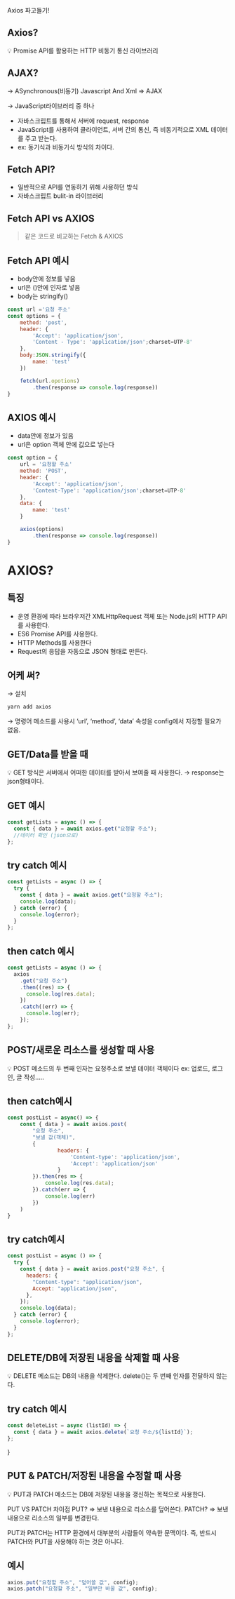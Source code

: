 Axios 파고들기!

## Axios?

<aside>
💡 Promise API를 활용하는 HTTP 비동기 통신 라이브러리

</aside>

## AJAX?

→ ASynchronous(비동기) Javascript And Xml ⇒ AJAX

→ JavaScript라이브러리 중 하나

- 자바스크립트를 통해서 서버에 request, response
- JavaScript를 사용하여 클라이언트, 서버 간의 통신, 즉 비동기적으로 XML 데이터를 주고 받는다.
- ex: 동기식과 비동기식 방식의 차이다.

## Fetch API?

- 일반적으로 API를 연동하기 위해 사용하던 방식
- 자바스크립트 bulit-in 라이브러리

## Fetch API vs AXIOS

> 같은 코드로 비교하는 Fetch & AXIOS

## Fetch API 예시

- body안에 정보를 넣음
- url은 ()안에 인자로 넣음
- body는 stringify()

```jsx
const url ='요청 주소'
const options = {
	method: 'post',
	header: {
		'Accept': 'application/json',
		'Content - Type': 'application/json';charset=UTP-8'
	},
	body:JSON.stringify({
		name: 'test'
	})

	fetch(url.opotions)
		.then(response => console.log(response))
}
```

## AXIOS 예시

- data안에 정보가 있음
- url은 option 객체 안에 값으로 넣는다

```jsx
const option = {
	url = '요청할 주소'
	method: 'POST',
	header: {
		'Accept': 'application/json',
		'Content-Type': 'application/json';charset=UTP-8'
	},
	data: {
		name: 'test'
	}

	axios(options)
		.then(response => console.log(response))
}
```

# AXIOS?

## 특징

- 운영 환경에 따라 브라우저간 XMLHttpRequest 객체 또는 Node.js의 HTTP API를 사용한다.
- ES6 Promise API를 사용한다.
- HTTP Methods를 사용한다
- Request의 응답을 자동으로 JSON 형태로 만든다.

## 어케 써?

→ 설치

```jsx
yarn add axios
```

→ 명령어 메소드를 사용시 ‘url’, ‘method’, ‘data’ 속성을 config에서 지정할 필요가 없음.

## GET/Data를 받을 때

<aside>
💡 GET 방식은 서버에서 어떠한 데이터를 받아서 보여줄 때 사용한다.
→ response는 json형태이다.

</aside>

## GET 예시

```jsx
const getLists = async () => {
  const { data } = await axios.get("요청할 주소");
  //데이터 확인 (json으로)
};
```

## try catch 예시

```jsx
const getLists = async () => {
  try {
    const { data } = await axios.get("요청할 주소");
    console.log(data);
  } catch (error) {
    console.log(error);
  }
};
```

## then catch 예시

```jsx
const getLists = async () => {
  axios
    .get("요청 주소")
    .then((res) => {
      console.log(res.data);
    })
    .catch((err) => {
      console.log(err);
    });
};
```

## POST/새로운 리소스를 생성할 때 사용

<aside>
💡 POST 메소드의 두 번째 인자는 요청주소로 보낼 데이터 객체이다
ex: 업로드, 로그인, 글 작성…..

</aside>

## then catch예시

```jsx
const postList = async() => {
	const { data } = await axios.post(
		"요청 주소",
		"보낼 값(객체)",
		{
				headers: {
					'Content-type': 'application/json',
					'Accept': 'application/json'
				}
		}).then(res => {
			console.log(res.data);
		}).catch(err => {
			console.log(err)
		})
	)
}
```

## try catch예시

```jsx
const postList = async () => {
  try {
    const { data } = await axios.post("요청 주소", {
      headers: {
        "Content-type": "application/json",
        Accept: "application/json",
      },
    });
    console.log(data);
  } catch (error) {
    console.log(error);
  }
};
```

## DELETE/DB에 저장된 내용을 삭제할 때 사용

<aside>
💡 DELETE 메소드는 DB의 내용을 삭제한다. delete()는 두 번째 인자를 전달하지 않는다.

</aside>

## try catch 예시

```jsx
const deleteList = async (listId) => {
  const { data } = await axios.delete(`요청 주소/${listId}`);
};
```

}

## PUT & PATCH/저장된 내용을 수정할 때 사용

<aside>
💡 PUT과 PATCH 메소드는 DB에 저장된 내용을 갱신하는 목적으로 사용한다.

PUT VS PATCH 차이점
PUT?
⇒ 보낸 내용으로 리소스를 덮어쓴다.
PATCH?
⇒ 보낸 내용으로 리소스의 일부를 변경한다.

PUT과 PATCH는 HTTP 환경에서 대부분의 사람들이 약속한 문맥이다. 즉, 반드시 PATCH와 PUT을 사용해야 하는 것은 아니다.

</aside>

## 예시

```jsx
axios.put("요청할 주소", "덮어쓸 값", config);
axios.patch("요청할 주소", "일부만 바꿀 값", config);
```
